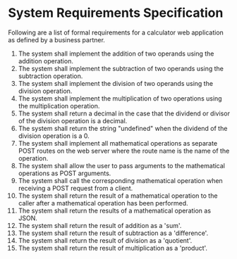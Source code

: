 # System Requirements Specification

Following are a list of formal requirements for a calculator web application as defined by a business partner.

1. The system shall implement the addition of two operands using the addition operation.
2. The system shall implement the subtraction of two operands using the subtraction operation.
3. The system shall implement the division of two operands using the division operation.
4. The system shall implement the multiplication of two operations using the multiplication operation.
5. The system shall return a decimal in the case that the dividend or divisor of the division operation is a decimal.
6. The system shall return the string "undefined" when the dividend of the division operation is a 0.
7. The system shall implement all mathematical operations as separate POST routes on the web server where the route name is the name of the operation.
8. The system shall allow the user to pass arguments to the mathematical operations as POST arguments.
9. The system shall call the corresponding mathematical operation when receiving a POST request from a client.
10. The system shall return the result of a mathematical operation to the caller after a mathematical operation has been performed.
11. The system shall return the results of a mathematical operation as JSON.
12. The system shall return the result of addition as a 'sum'.
13. The system shall return the result of subtraction as a 'difference'.
14. The system shall return the result of division as a 'quotient'.
15. The system shall return the result of multiplication as a 'product'.

